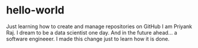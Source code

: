 # hello-world
Just learning how to create and manage repositories on GitHub
I am Priyank Raj. I dream to be a data scientist one day. And in the future ahead... a software engineeer.
I made this change just to learn how it is done. 
